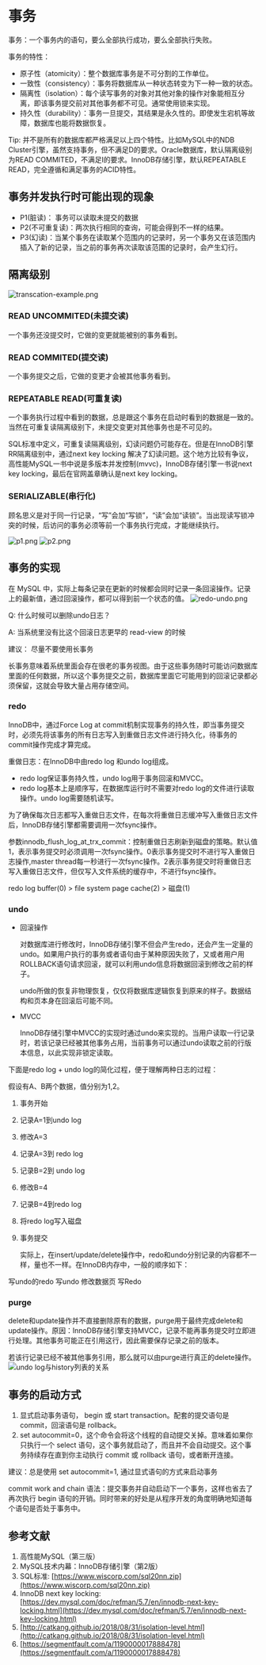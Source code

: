 # 事务

事务：一个事务内的语句，要么全部执行成功，要么全部执行失败。

事务的特性：

* 原子性（atomicity）：整个数据库事务是不可分割的工作单位。
* 一致性（consistency）：事务将数据库从一种状态转变为下一种一致的状态。
* 隔离性（isolation）：每个读写事务的对象对其他对象的操作对象能相互分离，即该事务提交前对其他事务都不可见。通常使用锁来实现。
* 持久性（durability）：事务一旦提交，其结果是永久性的。即使发生宕机等故障，数据库也能将数据恢复。

Tip: 并不是所有的数据库都严格满足以上四个特性。比如MySQL中的NDB Cluster引擎，虽然支持事务，但不满足D的要求。Oracle数据库，默认隔离级别为READ COMMITED，不满足I的要求。InnoDB存储引擎，默认REPEATABLE READ，完全遵循和满足事务的ACID特性。

## 事务并发执行时可能出现的现象

* P1\(脏读\)： 事务可以读取未提交的数据
* P2\(不可重复读\)：两次执行相同的查询，可能会得到不一样的结果。
* P3\(幻读\)：当某个事务在读取某个范围内的记录时，另一个事务又在该范围内插入了新的记录，当之前的事务再次读取该范围的记录时，会产生幻行。

## 隔离级别

![transcation-example.png](../gitbook/assets/transcation-example.png)

### READ UNCOMMITED\(未提交读\)

一个事务还没提交时，它做的变更就能被别的事务看到。

### READ COMMITED\(提交读\)

一个事务提交之后，它做的变更才会被其他事务看到。

### REPEATABLE READ\(可重复读\)

一个事务执行过程中看到的数据，总是跟这个事务在启动时看到的数据是一致的。当然在可重复读隔离级别下，未提交变更对其他事务也是不可见的。

SQL标准中定义，可重复读隔离级别，幻读问题仍可能存在。但是在InnoDB引擎RR隔离级别中，通过next key locking 解决了幻读问题。这个地方比较有争议，高性能MySQL一书中说是多版本并发控制\(mvvc\)，InnoDB存储引擎一书说next key locking，最后在官网盖章确认是next key locking。

### SERIALIZABLE\(串行化\)

顾名思义是对于同一行记录，“写”会加“写锁”，“读”会加“读锁”。当出现读写锁冲突的时候，后访问的事务必须等前一个事务执行完成，才能继续执行。

![p1.png](../gitbook/assets/p1%20%281%29.png) ![p2.png](../gitbook/assets/p2%20%281%29.png)

## 事务的实现

在 MySQL 中，实际上每条记录在更新的时候都会同时记录一条回滚操作。记录上的最新值，通过回滚操作，都可以得到前一个状态的值。 ![redo-undo.png](../gitbook/assets/redo-undo.png)

Q: 什么时候可以删除undo日志？

A: 当系统里没有比这个回滚日志更早的 read-view 的时候

建议： 尽量不要使用长事务

长事务意味着系统里面会存在很老的事务视图。由于这些事务随时可能访问数据库里面的任何数据，所以这个事务提交之前，数据库里面它可能用到的回滚记录都必须保留，这就会导致大量占用存储空间。

### redo

InnoDB中，通过Force Log at commit机制实现事务的持久性，即当事务提交时，必须先将该事务的所有日志写入到重做日志文件进行持久化，待事务的commit操作完成才算完成。

重做日志：在InnoDB中由redo log 和undo log组成。

* redo log保证事务持久性，undo log用于事务回滚和MVCC。
* redo log基本上是顺序写，在数据库运行时不需要对redo log的文件进行读取操作。undo log需要随机读写。

为了确保每次日志都写入重做日志文件，在每次将重做日志缓冲写入重做日志文件后，InnoDB存储引擎都需要调用一次fsync操作。

参数innodb\_flush\_log\_at\_trx\_commit：控制重做日志刷新到磁盘的策略。默认值1，表示事务提交时必须调用一次fsync操作。0表示事务提交时不进行写入重做日志操作,master thread每一秒进行一次fsync操作。2表示事务提交时将重做日志写入重做日志文件，但仅写入文件系统的缓存中，不进行fsync操作。

redo log buffer\(0\) &gt; file system page cache\(2\) &gt; 磁盘\(1\)

### undo

* 回滚操作

  对数据库进行修改时，InnoDB存储引擎不但会产生redo，还会产生一定量的undo。如果用户执行的事务或者语句由于某种原因失败了，又或者用户用ROLLBACK语句请求回滚，就可以利用undo信息将数据回滚到修改之前的样子。

  undo所做的恢复非物理恢复，仅仅将数据库逻辑恢复到原来的样子。数据结构和页本身在回滚后可能不同。

* MVCC

  InnoDB存储引擎中MVCC的实现时通过undo来实现的。当用户读取一行记录时，若该记录已经被其他事务占用，当前事务可以通过undo读取之前的行版本信息，以此实现非锁定读取。

下面是redo log + undo log的简化过程，便于理解两种日志的过程：

假设有A、B两个数据，值分别为1,2。

1. 事务开始
2. 记录A=1到undo log
3. 修改A=3
4. 记录A=3到 redo log
5. 记录B=2到 undo log
6. 修改B=4
7. 记录B=4到redo log
8. 将redo log写入磁盘
9. 事务提交

   实际上，在insert/update/delete操作中，redo和undo分别记录的内容都不一样，量也不一样。在InnoDB内存中，一般的顺序如下：

写undo的redo 写undo 修改数据页 写Redo

### purge

delete和update操作并不直接删除原有的数据，purge用于最终完成delete和update操作。原因：InnoDB存储引擎支持MVCC，记录不能再事务提交时立即进行处理。其他事务可能正在引用这行，因此需要保存记录之前的版本。

若该行记录已经不被其他事务引用，那么就可以由purge进行真正的delete操作。 ![undo log&#x4E0E;history&#x5217;&#x8868;&#x7684;&#x5173;&#x7CFB;](../gitbook/assets/undo-log-and-history-list.png)

## 事务的启动方式

1. 显式启动事务语句， begin 或 start transaction。配套的提交语句是 commit，回滚语句是 rollback。
2. set autocommit=0，这个命令会将这个线程的自动提交关掉。意味着如果你只执行一个 select 语句，这个事务就启动了，而且并不会自动提交。这个事务持续存在直到你主动执行 commit 或 rollback 语句，或者断开连接。

建议：总是使用 set autocommit=1, 通过显式语句的方式来启动事务

commit work and chain 语法：提交事务并自动启动下一个事务，这样也省去了再次执行 begin 语句的开销。同时带来的好处是从程序开发的角度明确地知道每个语句是否处于事务中。

## 参考文献

1. 高性能MySQL（第三版）
2. MySQL技术内幕：InnoDB存储引擎（第2版）
3. SQL标准: [https://www.wiscorp.com/sql20nn.zip](https://www.wiscorp.com/sql20nn.zip)
4. InnoDB next key locking: [https://dev.mysql.com/doc/refman/5.7/en/innodb-next-key-locking.html](https://dev.mysql.com/doc/refman/5.7/en/innodb-next-key-locking.html)
5. [http://catkang.github.io/2018/08/31/isolation-level.html](http://catkang.github.io/2018/08/31/isolation-level.html)
6. [https://segmentfault.com/a/1190000017888478](https://segmentfault.com/a/1190000017888478)

